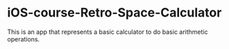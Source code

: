 # iOS-course-Retro-Space-Calculator
This is an app that represents a basic calculator to do basic arithmetic operations.

